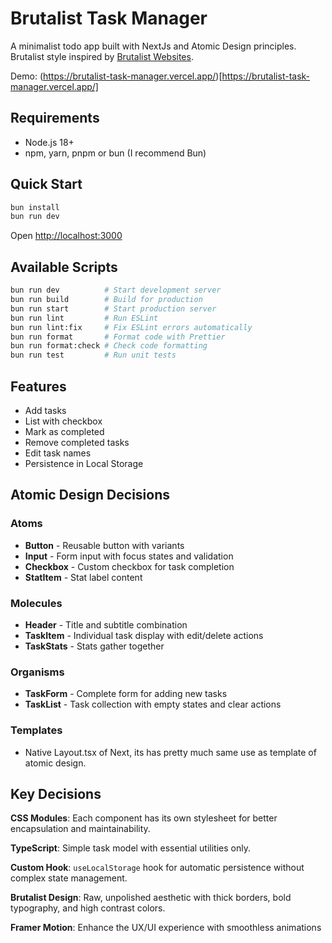 # Brutalist Task Manager

A minimalist todo app built with NextJs and Atomic Design principles.
Brutalist style inspired by [Brutalist Websites](https://brutalistwebsites.com/).

Demo: (https://brutalist-task-manager.vercel.app/)[https://brutalist-task-manager.vercel.app/]


## Requirements

- Node.js 18+
- npm, yarn, pnpm or bun (I recommend Bun)

## Quick Start

```bash
bun install
bun run dev
```

Open [http://localhost:3000](http://localhost:3000)

## Available Scripts

```bash
bun run dev          # Start development server
bun run build        # Build for production
bun run start        # Start production server
bun run lint         # Run ESLint
bun run lint:fix     # Fix ESLint errors automatically
bun run format       # Format code with Prettier
bun run format:check # Check code formatting
bun run test         # Run unit tests
```

## Features

- Add tasks
- List with checkbox
- Mark as completed
- Remove completed tasks
- Edit task names
- Persistence in Local Storage

## Atomic Design Decisions

### Atoms

- **Button** - Reusable button with variants
- **Input** - Form input with focus states and validation
- **Checkbox** - Custom checkbox for task completion
- **StatItem** - Stat label content

### Molecules

- **Header** - Title and subtitle combination
- **TaskItem** - Individual task display with edit/delete actions
- **TaskStats** - Stats gather together

### Organisms

- **TaskForm** - Complete form for adding new tasks
- **TaskList** - Task collection with empty states and clear actions

### Templates

- Native Layout.tsx of Next, its has pretty much same use as template of atomic design.

## Key Decisions

**CSS Modules**: Each component has its own stylesheet for better encapsulation and maintainability.

**TypeScript**: Simple task model with essential utilities only.

**Custom Hook**: `useLocalStorage` hook for automatic persistence without complex state management.

**Brutalist Design**: Raw, unpolished aesthetic with thick borders, bold typography, and high contrast colors.

**Framer Motion**: Enhance the UX/UI experience with smoothless animations
